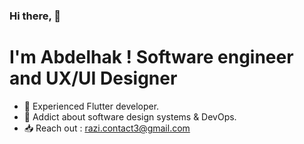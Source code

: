 ### Hi there, 👋
# I'm Abdelhak ! Software engineer and UX/UI Designer 

- 🌱 Experienced Flutter developer.
- 👯 Addict about software design systems & DevOps. 
- 📥 Reach out : razi.contact3@gmail.com 
